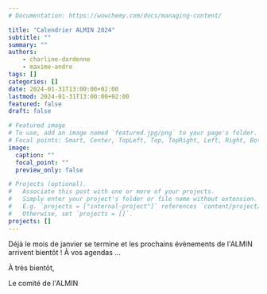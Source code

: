 ```yaml
---
# Documentation: https://wowchemy.com/docs/managing-content/

title: "Calendrier ALMIN 2024"
subtitle: ""
summary: ""
authors:
    - charline-dardenne
    - maxime-andre
tags: []
categories: []
date: 2024-01-31T13:00:00+02:00
lastmod: 2024-01-31T13:00:00+02:00
featured: false
draft: false

# Featured image
# To use, add an image named `featured.jpg/png` to your page's folder.
# Focal points: Smart, Center, TopLeft, Top, TopRight, Left, Right, BottomLeft, Bottom, BottomRight.
image:
  caption: ""
  focal_point: ""
  preview_only: false

# Projects (optional).
#   Associate this post with one or more of your projects.
#   Simply enter your project's folder or file name without extension.
#   E.g. `projects = ["internal-project"]` references `content/project/deep-learning/index.md`.
#   Otherwise, set `projects = []`.
projects: []
---
```


Déjà le mois de janvier se termine et les prochains évènements de l'ALMIN arrivent bientôt ! À vos agendas ...

À très bientôt,

Le comité de l'ALMIN
